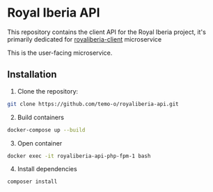 # Royal Iberia API

This repository contains the client API for the Royal Iberia project, it's primarily dedicated for [royaliberia-client](https://github.com/temo-o/royaliberia-client) microservice

This is the user-facing microservice.

## Installation
1. Clone the repository:
```sh
git clone https://github.com/temo-o/royaliberia-api.git
```

2. Build containers
```sh
docker-compose up --build
```
3. Open container
```sh
docker exec -it royaliberia-api-php-fpm-1 bash
```
4. Install dependencies
```sh
composer install 
```